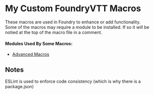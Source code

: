 # My Custom FoundryVTT Macros

These macros are used in Foundry to enhance or add functionality.  
Some of the macros may require a module to be installed. If so it will be notied at the top of the macro file in a comment.

#### Modules Used By Some Macros:
- [Advanced Macros](https://github.com/League-of-Foundry-Developers/fvtt-advanced-macros)

## Notes
ESLint is used to enforce code consistency (which is why there is a package.json)
